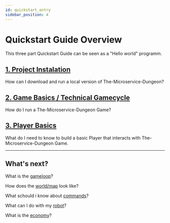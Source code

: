 ```yaml
---
id: quickstart_entry
sidebar_position: 4
---
```


# Quickstart Guide Overview

This three part Quickstart Guide can be seen as a "Hello world" programm.

## [1. Project Instalation](/quickGuide/installation.md)

How can I download and run a local version of The-Microservice-Dungeon?

## [2. Game Basics / Technical Gamecycle](/quickGuide/gameBasics.md)

How do I run a The-Microservice-Dungeon Game?

## [3. Player Basics](/quickGuide/howToBuildAPlayer.md)

What do I need to know to build a basic Player that interacts with The-Microservice-Dungeon Game.

___

## What's next?

What is the [gameloop](/rules/game.md)?

How does the [world/map](/rules/dungeon.md) look like?

What schould i know about [commands](/rules/game.md)?

What can I do with my [robot](/rules/robot.md)?

What is the [economy](/rules/tradingService.md)?
